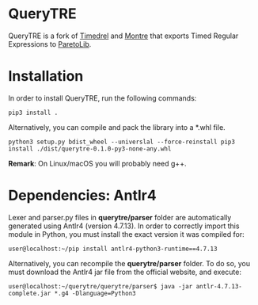 # QueryTRE
QueryTRE is a fork of [Timedrel] and [Montre] that exports Timed Regular Expressions to [ParetoLib].

[Timedrel]: https://github.com/doganulus/timedrel
[Montre]: https://github.com/doganulus/montre
[ParetoLib]: https://gricad-gitlab.univ-grenoble-alpes.fr/verimag/tempo/multidimensional_search

# Installation
In order to install QueryTRE, run the following commands:

``
pip3 install .
``

Alternatively, you can compile and pack the library into a *.whl file.

``
python3 setup.py bdist_wheel --universlal --force-reinstall
pip3 install ./dist/querytre-0.1.0-py3-none-any.whl 
``

**Remark**: On Linux/macOS you will probably need g++.

# Dependencies: Antlr4
Lexer and parser.py files in **querytre/parser** folder are automatically generated using Antlr4 (version 4.7.13). 
In order to correctly import this module in Python, you must install the exact version it was compiled for:

``
user@localhost:~/pip install antlr4-python3-runtime==4.7.13
``

Alternatively, you can recompile the **querytre/parser** folder. To do so, you must download the Antlr4 jar file from the official website, and execute:

``
user@localhost:~/querytre/querytre/parser$ java -jar antlr-4.7.13-complete.jar *.g4 -Dlanguage=Python3
``
